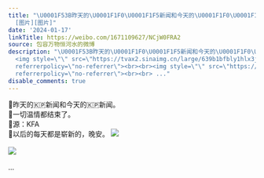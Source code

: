 ```yaml
---
title: "\U0001F53B昨天的\U0001F1F0\U0001F1F5新闻和今天的\U0001F1F0\U0001F1F5新闻。\U0001F53B一切温情都结束了。\U0001F53B源：KFA\U0001F53B以后的每天都是崭新的，晚安。
  [图片][图片]"
date: '2024-01-17'
linkTitle: https://weibo.com/1671109627/NCjW0FRA2
source: 包容万物恒河水的微博
description: "\U0001F53B昨天的\U0001F1F0\U0001F1F5新闻和今天的\U0001F1F0\U0001F1F5新闻。<br>\U0001F53B一切温情都结束了。<br>\U0001F53B源：KFA<br>\U0001F53B以后的每天都是崭新的，晚安。
  <img style=\"\" src=\"https://tvax2.sinaimg.cn/large/639b1bfbly1hlx3j3bmghj21kw0w0wq5.jpg\"
  referrerpolicy=\"no-referrer\"><br><br><img style=\"\" src=\"https://tvax2.sinaimg.cn/large/639b1bfbly1hlx3j62661j21kw0w0wt5.jpg\"
  referrerpolicy=\"no-referrer\"><br><br> ..."
disable_comments: true
---
```

🔻昨天的🇰🇵新闻和今天的🇰🇵新闻。<br>🔻一切温情都结束了。<br>🔻源：KFA<br>🔻以后的每天都是崭新的，晚安。 <img style="" src="https://tvax2.sinaimg.cn/large/639b1bfbly1hlx3j3bmghj21kw0w0wq5.jpg" referrerpolicy="no-referrer"><br><br><img style="" src="https://tvax2.sinaimg.cn/large/639b1bfbly1hlx3j62661j21kw0w0wt5.jpg" referrerpolicy="no-referrer"><br><br> ...